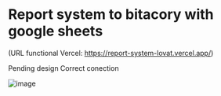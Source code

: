 # Report system to bitacory with google sheets

(URL functional Vercel: https://report-system-lovat.vercel.app/)

Pending design
Correct conection

![image](https://github.com/user-attachments/assets/64310e8f-1e1d-4546-b9e0-778f74f2df58)
